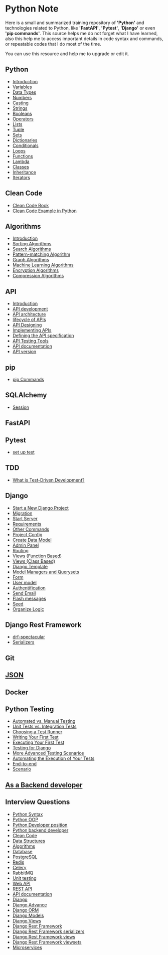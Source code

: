 # Python Note
Here is a small and summarized training repository of **'Python'** and technologies related to Python, like **'FastAPI'**, **'Pytest'**, **'Django'** or even **'pip commands'**.
This source helps me do not forget what I have learned, also this help me to access important details in code syntax and commands, or repeatable codes that I do most of the time.

You can use this resource and help me to upgrade or edit it.

## Python
  + [Introduction](https://github.com/zamaniamin/python-family/wiki/Introduction)
  + [Variables](https://github.com/zamaniamin/python-family/wiki/Variables)
  + [Data Types](https://github.com/zamaniamin/python-family/wiki/Data-Types)
  + [Numbers](https://github.com/zamaniamin/python-family/wiki/Numbers)
  + [Casting](https://github.com/zamaniamin/python-family/wiki/Casting)
  + [Strings](https://github.com/zamaniamin/python-family/wiki/Strings)
  + [Booleans](https://github.com/zamaniamin/python-family/wiki/Booleans)
  + [Operators](https://github.com/zamaniamin/python-family/wiki/Operators)
  + [Lists](https://github.com/zamaniamin/python-family/wiki/Lists)
  + [Tuple](https://github.com/zamaniamin/python-family/wiki/Tuple)
  + [Sets](https://github.com/zamaniamin/python-family/wiki/Sets)
  + [Dictionaries](https://github.com/zamaniamin/python-family/wiki/Dictionaries)
  + [Conditionals](https://github.com/zamaniamin/python-family/wiki/Conditionals)
  + [Loops](https://github.com/zamaniamin/python-family/wiki/Loops)
  + [Functions](https://github.com/zamaniamin/python-family/wiki/Functions)
  + [Lambda](https://github.com/zamaniamin/python-family/wiki/Lambda)
  + [Classes](https://github.com/zamaniamin/python-family/wiki/Classes)
  + [Inheritance](https://github.com/zamaniamin/python-family/wiki/Inheritance)
  + [Iterators](https://github.com/zamaniamin/python-family/wiki/Iterators)
## Clean Code
  + [Clean Code Book](https://github.com/zamaniamin/python-family/wiki/Clean-Code-Book)
  + [Clean Code Example in Python](https://github.com/zamaniamin/python-family/wiki/Clean-Code-Example-in-Python)
## Algorithms
  + [Introduction](https://github.com/zamaniamin/python-family/wiki/Algorithms-Introduction)
  + [Sorting Algorithms](https://github.com/zamaniamin/python-family/wiki/Sorting-Algorithms)
  + [Search Algorithms](https://github.com/zamaniamin/python-family/wiki/Search-Algorithms)
  + [Pattern-matching Algorithm](https://github.com/zamaniamin/python-family/wiki/Pattern-matching-Algorithm)
  + [Graph Algorithms](https://github.com/zamaniamin/python-family/wiki/Graph-Algorithms)
  + [Machine Learning Algorithms](https://github.com/zamaniamin/python-family/wiki/Machine-Learning-Algorithms)
  + [Encryption Algorithms](https://github.com/zamaniamin/python-family/wiki/Encryption-Algorithms)
  + [Compression Algorithms](https://github.com/zamaniamin/python-family/wiki/Compression-Algorithms)
## API
  + [Introduction](https://github.com/zamaniamin/python-family/wiki/API)
  + [API development](https://github.com/zamaniamin/python-family/wiki/API-development)
  + [API architecture]()
  + [lifecycle of APIs]()
  + [API Designing]()
  + [Implementing APIs]()
  + [Defining the API specification]()
  + [API Testing Tools](https://github.com/zamaniamin/python-family/wiki/Testing-Tool)
  + [API documentation]()
  + [API version](https://github.com/zamaniamin/python-family/wiki/API-version)
## pip
  + [pip Commands](https://github.com/zamaniamin/python-family/wiki/pip-Commands)
## SQLAlchemy
  + [Session](https://github.com/zamaniamin/Python/wiki/session)
## FastAPI
## Pytest
  + [set up test](https://github.com/zamaniamin/Python/wiki/Set-Up-Test)
## TDD
  + [What is Test-Driven Development?](https://github.com/zamaniamin/Python/wiki/What-is-Test%E2%80%90Driven-Development%3F)

## Django
  + [Start a New Django Project](https://github.com/zamaniamin/python-family/wiki/Start-a-new-Django-project)
  + [Migration](https://github.com/zamaniamin/python-family/wiki/Migration)
  + [Start Server](https://github.com/zamaniamin/python-family/wiki/Start-server)
  + [Requirements](https://github.com/zamaniamin/python-family/wiki/Requirements)
  + [Other Commands](https://github.com/zamaniamin/python-family/wiki/Other-commands)
  + [Project Config](https://github.com/zamaniamin/python-family/wiki/Project-config)
  + [Create Data Model](https://github.com/zamaniamin/python-family/wiki/Create-data-model)
  + [Admin Panel](https://github.com/zamaniamin/python-family/wiki/Admin-panel)
  + [Routing](https://github.com/zamaniamin/python-family/wiki/Routing)
  + [Views (Function Based)](https://github.com/zamaniamin/python-family/wiki/Function-Based-Views)
  + [Views (Class Based)](https://github.com/zamaniamin/python-family/wiki/Class-Based-Views)
  + [Django Template](https://github.com/zamaniamin/python-family/wiki/Django-Template)
  + [Model Managers and Querysets](https://github.com/zamaniamin/python-family/wiki/Model-Managers-and-Querysets)
  + [Form](https://github.com/zamaniamin/python-family/wiki/Form-(forms.py))
  + [User model](https://github.com/zamaniamin/python-family/wiki/User-model-(pre-created))
  + [Authentification](https://github.com/zamaniamin/python-family/wiki/Authentification)
  + [Send Email](https://github.com/zamaniamin/python-family/wiki/Send-Email)
  + [Flash messages](https://github.com/zamaniamin/python-family/wiki/Flash-messages)
  + [Seed](https://github.com/zamaniamin/python-family/wiki/Seed)
  + [Organize Logic](https://github.com/zamaniamin/python-family/wiki/Organize-Logic)
## Django Rest Framework
  + [drf-spectacular](https://github.com/zamaniamin/python-family/wiki/drf-spectacular)
  + [Serializers](https://github.com/zamaniamin/python-family/wiki/Serializers)
## Git
## [JSON](https://github.com/zamaniamin/python-family/wiki/JSON)
## Docker
## Python Testing
  + [Automated vs. Manual Testing](https://github.com/zamaniamin/python-family/wiki/Automated-vs.-Manual-Testing)
  + [Unit Tests vs. Integration Tests](https://github.com/zamaniamin/python-family/wiki/Unit-Tests-vs.-Integration-Tests)
  + [Choosing a Test Runner](https://github.com/zamaniamin/python-family/wiki/Choosing-a-Test-Runner)
  + [Writing Your First Test](https://github.com/zamaniamin/python-family/wiki/Writing-Your-First-Test)
  + [Executing Your First Test](https://github.com/zamaniamin/python-family/wiki/Executing-Your-First-Test)
  + [Testing for Django](https://github.com/zamaniamin/python-family/wiki/Testing-for-Django)
  + [More Advanced Testing Scenarios](https://github.com/zamaniamin/python-family/wiki/More-Advanced-Testing-Scenarios)
  + [Automating the Execution of Your Tests](https://github.com/zamaniamin/python-family/wiki/Automating-the-Execution-of-Your-Tests)
  + [End-to-end](https://github.com/zamaniamin/python-family/wiki/End-to-end-Testing)
  + [Scenario ](https://github.com/zamaniamin/python-family/wiki/Scenario)
## [As a Backend developer](https://github.com/zamaniamin/python-family/wiki/As-a-Backend-Developer)
## Interview Questions
  + [Python Syntax](https://github.com/zamaniamin/python-family/wiki/Python-Syntax)
  + [Python OOP](https://github.com/zamaniamin/python-family/wiki/Python-OOP)
  + [Python Developer position](https://github.com/zamaniamin/python-family/wiki/Python-Developer-Position)
  + [Python backend developer](https://github.com/zamaniamin/python-family/wiki/Python-Backend-Developer)
  + [Clean Code](https://github.com/zamaniamin/python-family/wiki/Clean-Code)
  + [Data Structures](https://github.com/zamaniamin/python-family/wiki/Data-Structures)
  + [Algorithms ](https://github.com/zamaniamin/python-family/wiki/Algorithms)
  + [Database](https://github.com/zamaniamin/python-family/wiki/SQL-and-NoSQL)
  + [PostgreSQL](https://github.com/zamaniamin/python-family/wiki/PostgreSQL)
  + [Redis](https://github.com/zamaniamin/python-family/wiki/Redis)
  + [Celery](https://github.com/zamaniamin/python-family/wiki/Celery)
  + [RabbitMQ](https://github.com/zamaniamin/python-family/wiki/RabbitMQ)
  + [Unit testing](https://github.com/zamaniamin/python-family/wiki/Unit-testing)
  + [Web API](https://github.com/zamaniamin/python-family/wiki/Web-API)
  + [REST API](https://github.com/zamaniamin/python-family/wiki/REST-API)
  + [API documentation](https://github.com/zamaniamin/python-family/wiki/API-documentation)
  + [Django](https://github.com/zamaniamin/python-family/wiki/Django)
  + [Django Advance](https://github.com/zamaniamin/python-family/wiki/Django-Advance)
  + [Django ORM](https://github.com/zamaniamin/python-family/wiki/Django-ORM)
  + [Django Models](https://github.com/zamaniamin/python-family/wiki/Django-Models)
  + [Django Views](https://github.com/zamaniamin/python-family/wiki/Django-views)
  + [Django Rest Framework](https://github.com/zamaniamin/python-family/wiki/Django-Rest-Framework)
  + [Django Rest Framework serializers](https://github.com/zamaniamin/python-family/wiki/Django-Rest-Framework-serializers)
  + [Django Rest Framework views](https://github.com/zamaniamin/python-family/wiki/Django-Rest-Framework-views)
  + [Django Rest Framework viewsets](https://github.com/zamaniamin/python-family/wiki/Django-Rest-Framework-viewsets)
  + [Microservices](https://github.com/zamaniamin/python-family/wiki/Microservices)
